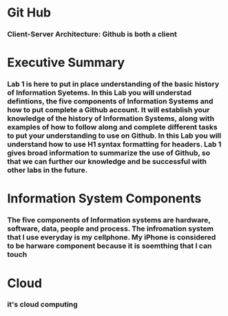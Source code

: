 # Git Hub
### Client-Server Architecture: Github is both a client
# Executive Summary
### Lab 1 is here to put in place understanding of the basic history of Information Syetems. In this Lab you will understad defintions, the five components of Information Systems and how to put complete a Github account. It will establish your knowledge of the history of Information Systems, along with examples of how to follow along and complete different tasks to put your understanding to use on Github. In this Lab you will understand how to use H1 syntax formatting for headers. Lab 1 gives broad information to summarize the use of Github, so that we can further our knowledge and be successful with other labs in the future. 
				
# Information System Components 		
### The five components of Information systems are hardware, software, data, people and process. The infromation system that I use everyday is my cellphone. My iPhone is considered to be harware component because it is soemthing that I can touch
# Cloud
### it's cloud computing
